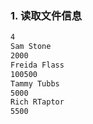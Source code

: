 ### 1. 读取文件信息

```txt
4
Sam Stone
2000
Freida Flass
100500
Tammy Tubbs
5000
Rich RTaptor
5500
```

```cpp

```
